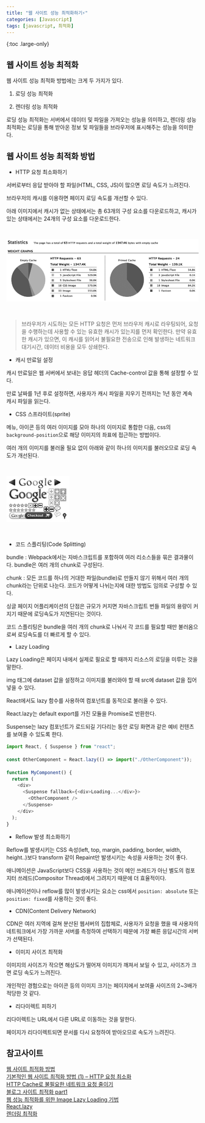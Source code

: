 ```yaml
---
title: "웹 사이트 성능 최적화하기⚡"
categories: [Javascript]
tags: [javascript, 최적화]
---
```


{:toc .large-only}

## 웹 사이트 성능 최적화

웹 사이트 성능 최적화 방법에는 크게 두 가지가 있다.

1. 로딩 성능 최적화

2. 렌더링 성능 최적화

로딩 성능 최적화는 서버에서 데이터 및 파일을 가져오는 성능을 의미하고, 렌더링 성능 최적화는 로딩을 통해 받아온 정보 및 파일들을 브라우저에 표시해주는 성능을 의미한다.

## 웹 사이트 성능 최적화 방법

- HTTP 요청 최소화하기

서버로부터 응답 받아야 할 파일(HTML, CSS, JS)이 많으면 로딩 속도가 느려진다.

브라우저의 캐시를 이용하면 페이지 로딩 속도를 개선할 수 있다.

아래 이미지에서 캐시가 없는 상태에서는 총 63개의 구성 요소를 다운로드하고, 캐시가 있는 상태에서는 24개의 구성 요소를 다운로드한다.

<img src="../../assets/img/blog/javascript/2021-10-05-optimizing-performance_01.png" style="margin:30px 0">

> 브라우저가 시도하는 모든 HTTP 요청은 먼저 브라우저 캐시로 라우팅되어, 요청을 수행하는데 사용할 수 있는 유효한 캐시가 있는지를 먼저 확인한다. 만약 유효한 캐시가 있으면, 이 캐시를 읽어서 불필요한 전송으로 인해 발생하는 네트워크 대기시간, 데이터 비용을 모두 상쇄한다.

- 캐시 만료일 설정

캐시 만료일은 웹 서버에서 보내는 응답 헤더의 Cache-control 값을 통해 설정할 수 있다.

만료 날짜를 1년 후로 설정하면, 사용자가 캐시 파일을 지우기 전까지는 1년 동안 계속 캐시 파일을 읽는다.

- CSS 스프라이트(sprite)

메뉴, 아이콘 등의 여러 이미지를 모아 하나의 이미지로 통합한 다음, css의 `background-position`으로 해당 이미지의 좌표에 접근하는 방법이다.

여러 개의 이미지를 불러올 필요 없이 아래와 같이 하나의 이미지를 불러오므로 로딩 속도가 개선된다.

<img src="../../assets/img/blog/javascript/2021-10-05-optimizing-performance_02.png" style="margin:30px 0">

- 코드 스플리팅(Code Splitting)

bundle : Webpack에서는 자바스크립트를 포함하여 여러 리소스들을 묶은 결과물이다. bundle은 여러 개의 chunk로 구성된다.

chunk : 모든 코드를 하나의 거대한 파일(bundle)로 만들지 않기 위해서 여러 개의 chunk라는 단위로 나눈다. 코드가 어떻게 나뉘는지에 대한 방법도 임의로 구성할 수 있다.

싱글 페이지 어플리케이션의 단점은 규모가 커지면 자바스크립트 번들 파일의 용량이 커지기 때문에 로딩속도가 지연된다는 것이다.

코드 스플리팅은 bundle을 여러 개의 chunk로 나눠서 각 코드를 필요할 때만 불러옴으로써 로딩속도를 더 빠르게 할 수 있다.

- Lazy Loading

Lazy Loading은 페이지 내에서 실제로 필요로 할 때까지 리소스의 로딩을 미루는 것을 말한다.

img 태그에 dataset 값을 설정하고 이미지를 불러와야 할 때 src에 dataset 값을 집어넣을 수 있다.

React에서도 lazy 함수를 사용하여 컴포넌트를 동적으로 불러올 수 있다.

React.lazy는 default export를 가진 모듈을 Promise로 반환한다.

Suspense는 lazy 컴포넌트가 로드되길 기다리는 동안 로딩 화면과 같은 예비 컨텐츠를 보여줄 수 있도록 한다.

```js
import React, { Suspense } from "react";

const OtherComponent = React.lazy(() => import("./OtherComponent"));

function MyComponent() {
  return (
    <div>
      <Suspense fallback={<div>Loading...</div>}>
        <OtherComponent />
      </Suspense>
    </div>
  );
}
```

- Reflow 발생 최소화하기

Reflow를 발생시키는 CSS 속성(left, top, margin, padding, border, width, height..)보다 transform 같이 Repaint만 발생시키는 속성을 사용하는 것이 좋다.

애니메이션은 JavaScript보다 CSS을 사용하는 것이 메인 쓰레드가 아닌 별도의 컴포지터 쓰레드(Compositor Thread)에서 그려지기 때문에 더 효율적이다.

애니메이션이나 reflow를 많이 발생시키는 요소는 css에서 `position: absolute` 또는 `position: fixed`를 사용하는 것이 좋다.

- CDN(Content Delivery Network)

CDN은 여러 지역에 걸쳐 분산된 웹서버의 집합체로, 사용자가 요청을 했을 때 사용자의 네트워크에서 가장 가까운 서버를 측정하여 선택하기 때문에 가장 빠른 응답시간의 서버가 선택된다.

- 이미지 사이즈 최적화

이미지의 사이즈가 작으면 해상도가 떨어져 이미지가 깨져서 보일 수 있고, 사이즈가 크면 로딩 속도가 느려진다.

개인적인 경험으로는 아이콘 등의 이미지 크기는 페이지에서 보여줄 사이즈의 2~3배가 적당한 것 같다.

- 리다이렉트 피하기

리다이렉트는 URL에서 다른 URL로 이동하는 것을 말한다.

페이지가 리다이렉트되면 문서를 다시 요청하여 받아오므로 속도가 느려진다.

## 참고사이트

[웹 사이트 최적화 방법](https://bearjin90.tistory.com/21)<br/>
[기본적인 웹 사이트 최적화 방법 (1) – HTTP 요청 최소화](https://wikibook.co.kr/article/web-sites-optimization-1/)<br/>
[HTTP Cache로 불필요한 네트워크 요청 줄이기](https://yceffort.kr/2020/10/http-cache)<br/>
[블로그 사이트 최적화 part1](https://velog.io/@kmlee95/%ED%94%84%EB%A1%A0%ED%8A%B8%EC%97%94%EB%93%9C-%EC%84%B1%EB%8A%A5%EC%B5%9C%EC%A0%81%ED%99%94-2)<br/>
[웹 성능 최적화를 위한 Image Lazy Loading 기법](https://helloinyong.tistory.com/297)<br/>
[React.lazy](https://ko.reactjs.org/docs/code-splitting.html#reactlazy)<br/>
[렌더링 최적화](https://taeny.dev/graphics/graphics-rendering/#4-%EB%A0%8C%EB%8D%94%EB%A7%81-%EC%B5%9C%EC%A0%81%ED%99%94)
